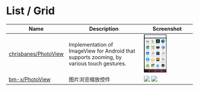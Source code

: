 List / Grid
======================
Name | Description | Screenshot
--- | --- | ---
[chrisbanes/PhotoView](https://github.com/chrisbanes/PhotoView) | Implementation of ImageView for Android that supports zooming, by various touch gestures.|<img src="/android-ui-ux-library/art/BaseRecyclerViewAdapterHelper.gif" width="49%">
[bm-x/PhotoView](https://github.com/bm-x/PhotoView) | 图片浏览缩放控件 | <img src="/android-ui-ux-library/art/bm-x/PhotoView-1.gif" width="49%">  <img src="/android-ui-ux-library/art/bm-x/PhotoView-2.gif" width="49%">